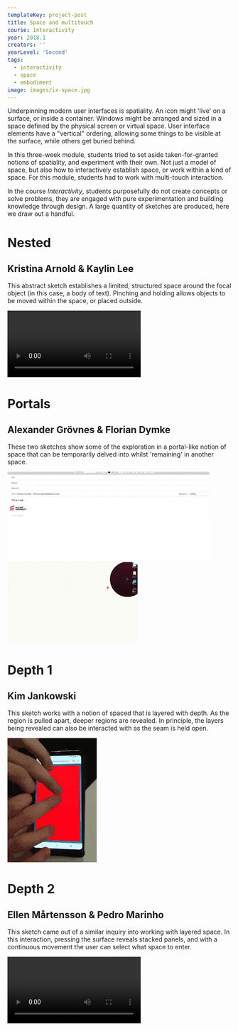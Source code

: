```yaml
---
templateKey: project-post
title: Space and multitouch
course: Interactivity
year: 2018.1
creators: ''
yearLevel: 'Second'
tags:
  - interactivity
  - space
  - embodiment
image: images/ix-space.jpg
---
```


Underpinning modern user interfaces is spatiality. An icon might 'live' on a surface, or inside a container. Windows might be arranged and sized in a space defined by the physical screen or virtual space. User interface elements have a "vertical" ordering, allowing some things to be visible at the surface, while others get buried behind.

In this three-week module, students tried to set aside taken-for-granted notions of spatiality, and experiment with their own. Not just a model of space, but also how to interactively establish space, or work within a kind of space. For this module, students had to work with multi-touch interaction.

In the course <em>Interactivity</em>, students purposefully do not create concepts or solve problems, they are engaged with pure experimentation and building knowledge through design. A large quantity of sketches are produced, here we draw out a handful.

<div className="narrow section">

# Nested
## Kristina Arnold & Kaylin Lee

This abstract sketch establishes a limited, structured space around the focal object (in this case, a body of text). Pinching and holding allows objects to be moved within the space, or placed outside.

<Video src="2018/images/ix-space-1-1.webm" />

</div>

<div className="narrow section">

# Portals
## Alexander Grövnes & Florian Dymke

These two sketches show some of the exploration in a portal-like notion of space that can be temporarily delved into whilst 'remaining' in another space. 

<ImageSet>

![](images/ix-space-2-1.gif)
![](images/ix-space-2-2.gif)

</ImageSet>

</div>

<div className="narrow section">

# Depth 1
## Kim Jankowski

This sketch works with a notion of spaced that is layered with depth. As the region is pulled apart, deeper regions are revealed. In principle, the layers being revealed can also be interacted with as the seam is held open.

![](images/ix-space-3-1.gif)

</div>

<div className="narrow section">

# Depth 2
## Ellen Mårtensson & Pedro Marinho

This sketch came out of a similar inquiry into working with layered space. In this interaction, pressing the surface reveals stacked panels, and with a continuous movement the user can select what space to enter. 

<Video src="2018/images/ix-space-4-1.webm" />

</div>